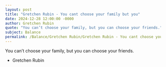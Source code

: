 ```yaml
---
layout: post
title: "Gretchen Rubin - You cant choose your family but you"
date: 2024-12-28 12:00:00 -0000
author: Gretchen Rubin
quote: "You can’t choose your family, but you can choose your friends."
subject: Balance
permalink: /Balance/Gretchen Rubin/Gretchen Rubin - You cant choose your family but you
---
```


You can’t choose your family, but you can choose your friends.

- Gretchen Rubin
